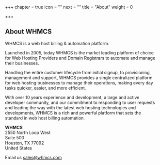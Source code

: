 +++
chapter = true
icon = "<i class='fa fa-code fa-fw'></i>"
next = ""
title = "About"
weight = 0

+++

## About WHMCS

WHMCS is a web host billing & automation platform.

Launched in 2005, today WHMCS is the market leading platform of choice for Web Hosting Providers and Domain Registrars to automate and manage their businesses.

Handling the entire customer lifecycle from initial signup, to provisioning, management and support, WHMCS provides a single centralized platform for web hosting businesses to manage their operations, making every day tasks quicker, easier, and more efficient.

With over 10 years experience and development, a large and active developer community, and our commitment to responding to user requests and leading the way with the latest web hosting technologies and developments, WHMCS is a rich and powerful platform that sets the standard in web host billing automation.

**WHMCS**<br>
2550 North Loop West<br>
Suite 500<br>
Houston, TX 77092<br>
United States

Email us [sales@whmcs.com](mailto:sales@whmcs.com)
